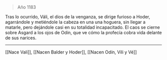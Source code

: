 > Año 1183

Tras lo ocurrido, Váli, el dios de la venganza, se dirige furioso a Hoder, agarrándole y metiéndole la cabeza en una una hoguera, sin llegar a matarle, pero dejándole casi en su totalidad incapacitado. El caos se cierne sobre Asgard a los ojos de Odín, que ve cómo la profecía cobra vida delante de sus narices.

---

[[Nace Vali]], [[Nacen Balder y Hoder]], [[Nacen Odín, Vili y Vé]]